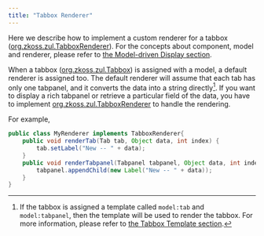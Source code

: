 ```yaml
---
title: "Tabbox Renderer"
---
```


Here we describe how to implement a custom renderer for a tabbox
([org.zkoss.zul.TabboxRenderer](https://www.zkoss.org/javadoc/latest/zk/org/zkoss/zul/TabboxRenderer.html)). For
the concepts about component, model and renderer, please refer to [the Model-driven Display section]({{site.baseurl}}/zk_dev_ref/mvc/list_model#Model-driven_Display).

When a tabbox ([org.zkoss.zul.Tabbox](https://www.zkoss.org/javadoc/latest/zk/org/zkoss/zul/Tabbox.html)) is assigned with
a model, a default renderer is assigned too. The default renderer will
assume that each tab has only one tabpanel, and it converts the data
into a string directly[^1]. If you want to display a rich tabpanel or
retrieve a particular field of the data, you have to implement
[org.zkoss.zul.TabboxRenderer](https://www.zkoss.org/javadoc/latest/zk/org/zkoss/zul/TabboxRenderer.html) to
handle the rendering.

For example,

```java
public class MyRenderer implements TabboxRenderer{
    public void renderTab(Tab tab, Object data, int index) {
        tab.setLabel("New -- " + data);
    }
    public void renderTabpanel(Tabpanel tabpanel, Object data, int index) {
        tabpanel.appendChild(new Label("New -- " + data));
    }
}
```


[^1]: If the tabbox is assigned a template called `model:tab` and
    `model:tabpanel`, then the template will be used to render the
    tabbox. For more information, please refer to [the Tabbox Template section]({{site.baseurl}}/zk_dev_ref/mvc/tabbox_template).
